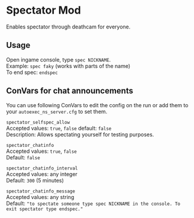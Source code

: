 # Spectator Mod
Enables spectator through deathcam for everyone.

## Usage

Open ingame console, type `spec NICKNAME`.  
Example: `spec faky` (works with parts of the name)  
To end spec: `endspec`

## ConVars for chat announcements
You can use following ConVars to edit the config on the run or add them to your `autoexec_ns_server.cfg` to set them.

`spectator_selfspec_allow`  
Accepted values: `true`, `false` 
default: `false`  
Description: Allows spectating yourself for testing purposes.

`spectator_chatinfo`  
Accepted values: `true`, `false`  
Default: `false`

`spectator_chatinfo_interval`  
Accepted values: any integer  
Default: `300` (5 minutes)

`spectator_chatinfo_message`  
Accepted values: any string  
Default: `"to spectate someone type spec NICKNAME in the console. To exit spectator type endspec."`